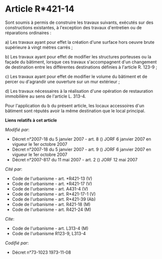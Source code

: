 # Article R*421-14

Sont soumis à permis de construire les travaux suivants, exécutés sur des constructions existantes, à l'exception des travaux
d'entretien ou de réparations ordinaires :

a) Les travaux ayant pour effet la création d'une surface hors oeuvre brute supérieure à vingt mètres carrés ;

b) Les travaux ayant pour effet de modifier les structures porteuses ou la façade du bâtiment, lorsque ces travaux
s'accompagnent d'un changement de destination entre les différentes destinations définies à l'article R. 123-9 ;

c) Les travaux ayant pour effet de modifier le volume du bâtiment et de percer ou d'agrandir une ouverture sur un mur
extérieur ;

d) Les travaux nécessaires à la réalisation d'une opération de restauration immobilière au sens de l'article L. 313-4.

Pour l'application du b du présent article, les locaux accessoires d'un bâtiment sont réputés avoir la même destination que
le local principal.

**Liens relatifs à cet article**

_Modifié par_:

  - Décret n°2007-18 du 5 janvier 2007 - art. 8 () JORF 6 janvier 2007 en vigueur le 1er octobre 2007
  - Décret n°2007-18 du 5 janvier 2007 - art. 9 () JORF 6 janvier 2007 en vigueur le 1er octobre 2007
  - Décret n°2007-817 du 11 mai 2007 - art. 2 () JORF 12 mai 2007

_Cité par_:

  - Code de l'urbanisme - art. *R421-13 (V)
  - Code de l'urbanisme - art. *R421-17 (V)
  - Code de l'urbanisme - art. A431-4 (V)
  - Code de l'urbanisme - art. R*421-17-1 (V)
  - Code de l'urbanisme - art. R*421-39 (Ab)
  - Code de l'urbanisme - art. R421-18 (M)
  - Code de l'urbanisme - art. R421-24 (M)

_Cite_:

  - Code de l'urbanisme - art. L313-4 (M)
  - Code de l'urbanisme R123-9, L313-4

_Codifié par_:

  - Décret n°73-1023 1973-11-08
